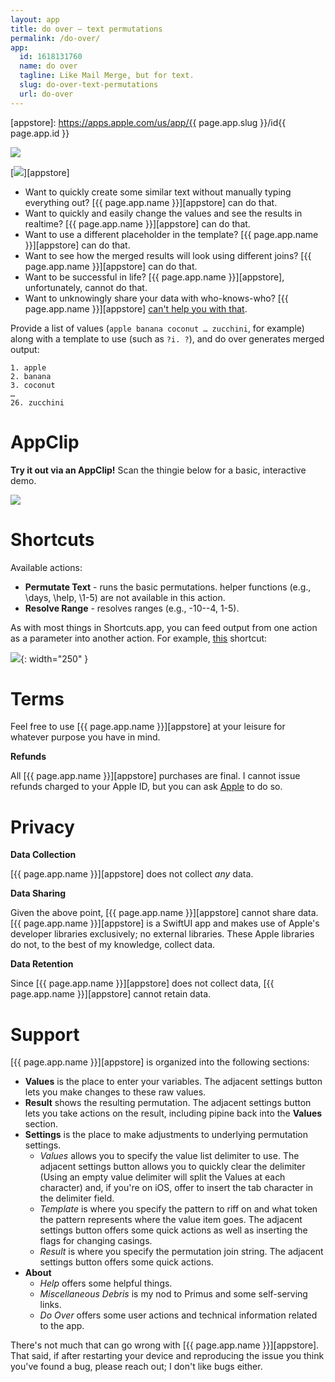 ```yaml
---
layout: app
title: do over — text permutations
permalink: /do-over/
app:
  id: 1618131760
  name: do over
  tagline: Like Mail Merge, but for text.
  slug: do-over-text-permutations
  url: do-over
---
```


[appstore]: https://apps.apple.com/us/app/{{ page.app.slug }}/id{{ page.app.id }}

![](/assets/apps/do-over/screens.png)

[![](/assets/apps/do-over/download-on-the-app-store.svg)][appstore]

- Want to quickly create some similar text without manually typing everything out? [{{ page.app.name }}][appstore] can do that.
- Want to quickly and easily change the values and see the results in realtime? [{{ page.app.name }}][appstore] can do that.
- Want to use a different placeholder in the template? [{{ page.app.name }}][appstore] can do that.
- Want to see how the merged results will look using different joins? [{{ page.app.name }}][appstore] can do that.
- Want to be successful in life? [{{ page.app.name }}][appstore], unfortunately, cannot do that.
- Want to unknowingly share your data with who-knows-who? [{{ page.app.name }}][appstore] [can't help you with that](./privacy/).

Provide a list of values (`apple banana coconut … zucchini`, for example) along with a template to use (such as `?i. ?`), and do over generates merged output:

    1. apple
    2. banana
    3. coconut
    …
    26. zucchini

# AppClip

**Try it out via an AppClip!** Scan the thingie below for a basic, interactive demo.

![](/assets/apps/do-over/app-clip-code-tagged.svg)

# Shortcuts

Available actions:

- **Permutate Text** - runs the basic permutations. helper functions (e.g., \days, \help, \1-5) are not available in this action.
- **Resolve Range** - resolves ranges (e.g., -10--4, 1-5).

As with most things in Shortcuts.app, you can feed output from one action as a parameter into another action. For example, [this](https://www.icloud.com/shortcuts/2dcec0a841ca49e68a44da686414ffbb) shortcut:

![](/assets/apps/do-over/shortcut-chaining-permutations.jpeg){: width="250" }

# Terms

Feel free to use [{{ page.app.name }}][appstore] at your leisure for whatever purpose you have in mind.

**Refunds**

All [{{ page.app.name }}][appstore] purchases are final. I cannot issue refunds charged to your Apple ID, but you can ask [Apple](https://support.apple.com/en-us/118223) to do so.

# Privacy

**Data Collection**

[{{ page.app.name }}][appstore] does not collect _any_ data.

**Data Sharing**

Given the above point, [{{ page.app.name }}][appstore] cannot share data. [{{ page.app.name }}][appstore] is a SwiftUI app and makes use of Apple's developer libraries exclusively; no external libraries. These Apple libraries do not, to the best of my knowledge, collect data.

**Data Retention**

Since [{{ page.app.name }}][appstore] does not collect data, [{{ page.app.name }}][appstore] cannot retain data.

# Support

[{{ page.app.name }}][appstore] is organized into the following sections:

- **Values** is the place to enter your variables. The adjacent settings button lets you make changes to these raw values.
- **Result** shows the resulting permutation. The adjacent settings button lets you take actions on the result, including pipine back into the **Values** section.
- **Settings** is the place to make adjustments to underlying permutation settings.
    - _Values_ allows you to specify the value list delimiter to use. The adjacent settings button allows you to quickly clear the delimiter (Using an empty value delimiter will split the Values at each character) and, if you're on iOS, offer to insert the tab character in the delimiter field.
    - _Template_ is where you specify the pattern to riff on and what token the pattern represents where the value item goes. The adjacent settings button offers some quick actions as well as inserting the flags for changing casings.
    - _Result_ is where you specify the permutation join string. The adjacent settings button offers some quick actions.
- **About**
    - _Help_ offers some helpful things.
    - _Miscellaneous Debris_ is my nod to Primus and some self-serving links.
    - _Do Over_ offers some user actions and technical information related to the app.

There's not much that can go wrong with [{{ page.app.name }}][appstore]. That said, if after restarting your device and reproducing the issue you think you've found a bug, please reach out; I don't like bugs either.
